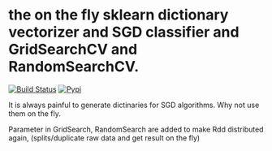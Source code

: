 # the on the fly sklearn dictionary vectorizer and SGD classifier and GridSearchCV and RandomSearchCV.

[![Build Status](https://travis-ci.org/yupbank/on_the_fly.svg?branch=master)](https://travis-ci.org/yupbank/on_the_fly)
[![Pypi](https://img.shields.io/pypi/v/on_the_fly.svg)](https://pypi.python.org/pypi/on_the_fly)

It is always painful to generate dictinaries for SGD algorithms. Why not use them on the fly.

Parameter in GridSearch, RandomSearch are added to make Rdd distributed again, (splits/duplicate raw data and get result on the fly)

